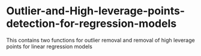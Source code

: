 # Outlier-and-High-leverage-points-detection-for-regression-models
This contains two functions for outlier removal and removal of high leverage points for linear regression models
